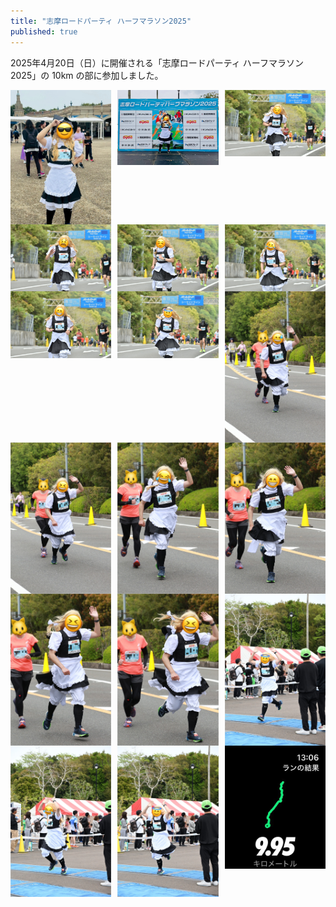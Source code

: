 ```yaml
---
title: "志摩ロードパーティ ハーフマラソン2025"
published: true
---
```


<p>2025年4月20日（日）に開催される「志摩ロードパーティ ハーフマラソン2025」の 10km の部に参加しました。</p>

<div class="photo-grid">
  <img src="/assets/2025-04-20/D4D0574E-4958-44A4-806F-8939E9BF9030.jpeg">
  <img src="/assets/2025-04-20/DB103E60-8778-4FB9-B8CD-A3384125F754.jpeg">
  <img src="/assets/2025-04-20/186407F2-5BDA-49FC-8AF0-2E5AB3D88154.jpeg">
</div>
<div class="photo-grid">
  <img src="/assets/2025-04-20/D244C895-67D5-4700-86ED-1ED2A072EAB5.jpeg">
  <img src="/assets/2025-04-20/5091B24E-D78E-4E04-87C4-DE1D1C7E62C0.jpeg">
  <img src="/assets/2025-04-20/5CFA83BF-A4EB-4199-8E46-AC437C80A45E.jpeg">
</div>
<div class="photo-grid">
  <img src="/assets/2025-04-20/BD9AB53E-BAD0-4669-A2AC-F044A0C18DBE.jpeg">
  <img src="/assets/2025-04-20/E3079483-47EF-4FEE-9751-C54A36E3CA21.jpeg">
  <img src="/assets/2025-04-20/6C3AA074-37DB-485E-AB6F-B278AEE321B8.jpeg">
</div>
<div class="photo-grid">
  <img src="/assets/2025-04-20/8937AAE3-44E6-4CBC-A6C6-F47E077AF2AA.jpeg">
  <img src="/assets/2025-04-20/EB0A5E1B-AFEC-4CFA-835E-A26A838DB4A1.jpeg">
  <img src="/assets/2025-04-20/7B37F259-9F08-4F12-A079-2B62B48A957E.jpeg">
</div>
<div class="photo-grid">
  <img src="/assets/2025-04-20/7143F58D-0E45-402A-8729-CEE016D42AB5.jpeg">
  <img src="/assets/2025-04-20/5E14BD13-50D3-4984-BC6D-70F300590254.jpeg">
  <img src="/assets/2025-04-20/798424E4-A96A-42EC-ACA0-D3BCB7FC5AED.jpeg">
</div>
<div class="photo-grid">
  <img src="/assets/2025-04-20/7F12D8A5-97C4-41A1-A3CC-8175FC42B345.jpeg">
  <img src="/assets/2025-04-20/44E3EE24-FA79-40FA-B115-A0D52642872D.jpeg">
  <img src="/assets/2025-04-20/70CBF31B-0A72-48DD-B1D8-F0EB0D017EA1.jpeg">
</div>

<style>
.photo-grid {
  display: grid;
  grid-template-columns: repeat(3, 1fr);
  gap: 10px;
}
.photo-grid img {
  width: 100%;
  height: auto;
}
</style>
